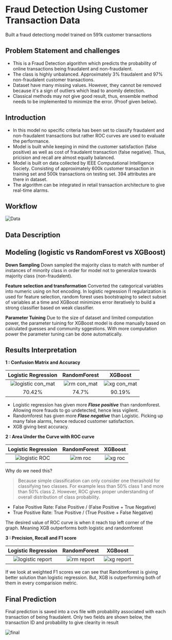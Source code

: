 # Fraud Detection Using Customer Transaction Data
Built a fraud detectiong model trained on 591k customer transactions

## Problem Statement and challenges
- This is a Fraud Detection algorithm which predicts the probability of online transactions being fraudalent and non-fraudalent.
- The class is highly unbalanced. Approximately 3% fraudalent and 97% non-fraudalent customer transactions.
- Dataset have many missing values. However, they cannot be removed because it's a sign of outliers which lead to anomily detection.
- Classical methods may not give good result, thus, ensemble method needs to be implemented to minimize the error. (Proof given below). 

## Introduction
- In this model no specific criteria has been set to classify fraudalent and non-fraudalent transactions but rather ROC curves are used to evaluate the performance.
- Model is built while keeping in mind the customer satisfaction (false positive) as well as cost of fraudalent transaction (false negative). Thus, pricision and recall are almost equally balanced.
- Model is built on data collected by IEEE Computational Intelligence Society. Consisting of approximately 600k customer transaction in training set and 500k transactions on testing set. 394 attributes are there in dataset. 
- The algorithm can be integrated in retail transaction architecture to give real-time alarms.
  
## Workflow

![Data](https://user-images.githubusercontent.com/32847030/65382701-eab09b00-dcd8-11e9-8b2a-bf08914504a6.jpg)


## Data Description


## Modeling (logistic vs RandomForest vs XGBoost)

**Down Sampling**
Down sampled the majority class to match with number of instances of minority class in order for model not to generalize towards majority class (non-fraudalent).

**Feature selection and transformation**
Converted the categorical variables into numeric using on hot encoding. In logistic regression l1 regularization is used for feature selection, random forest uses bootstraping to select subset of variables at a time and XGBoost minimizes error iteratively to build a strong classifier based on weak classifier. 

**Parameter Tuining**
Due to the size of dataset and limited computation power, the parameter tuining for XGBoost model is done manually based on calculated guesses and community sggestions. With more computation power the parameter tuning can be done automatically.   

## Results Interpretation
**1 : Confusion Matrix and Accuracy**

Logistic Regression                      | RandomForest                                 | XGBoost
:---------------------------------------:|:--------------------------------------------:|:---------------------------------------------:
![logistic con_mat](https://user-images.githubusercontent.com/32847030/65394133-b92ae480-dd57-11e9-9faf-459f19a4b439.JPG) | ![rm con_mat](https://user-images.githubusercontent.com/32847030/65394134-b92ae480-dd57-11e9-9127-724b1eda8159.JPG) | ![xg con_mat](https://user-images.githubusercontent.com/32847030/65394255-402c8c80-dd59-11e9-9cbc-7a288cfd04fc.JPG)
70.42% | 74.7% | 90.19%


- Logistic regression has given more ***Flase positive*** than randomforest. Allowing more frauds to go undetected, hence less vigilent.
- Randomforest has given more ***Flase negative*** than Logistic. Picking up many false alarms, hence reduced customer satisfaction.
- XGB giving best accuracy.
                         
              
              
              
**2 : Area Under the Curve with ROC curve**       

Logistic Regression                      | RandomForest                                 | XGBoost
:---------------------------------------:|:--------------------------------------------:|:---------------------------------------------:
![logistic ROC](https://user-images.githubusercontent.com/32847030/65394172-32c2d280-dd58-11e9-91b6-efea6251ff5b.JPG) | ![rm roc](https://user-images.githubusercontent.com/32847030/65394173-32c2d280-dd58-11e9-8cb0-a374add9b837.JPG) | ![xg roc](https://user-images.githubusercontent.com/32847030/65394260-4ae72180-dd59-11e9-9fd9-8b352924e132.JPG)

Why do we need this?
> Because simple classification can only consider one therashold for classifying two classes. For example less than 50% class 1 and more than 50% class 2. However, ROC gives proper understanding of overall distribution of class probability. 

- False Positive Rate: False Positive / (False Positive + True Negative) 
- True Positive Rate: True Positive / (True Positive + False Negative)

The desired value of ROC curve is when it reach top left corner of the graph. Meaning XGB outperforms both logistic and randomforest




**3 : Precision, Recall and F1 score**       

Logistic Regression                      | RandomForest                                 | XGBoost
:---------------------------------------:|:--------------------------------------------:|:---------------------------------------------:
![logistic report](https://user-images.githubusercontent.com/32847030/65394296-ed070980-dd59-11e9-9656-8533a1565c04.JPG) | ![rm report](https://user-images.githubusercontent.com/32847030/65394297-ed9fa000-dd59-11e9-8dc7-d149ab64d3fd.JPG) | ![xg report](https://user-images.githubusercontent.com/32847030/65394298-ed9fa000-dd59-11e9-8437-09d02ed47b0c.JPG)

If we look at weighted F1 scores we can see that Randomforest is giving better solution than logistic regression. But, XGB is outperforming both of them in every comparision metric.






## Final Prediction

Final prediction is saved into a cvs file with probability associated with each transaction of being fraudalent. Only two fields are shown below, the transaction ID and probability to give clearity in result

![final](https://user-images.githubusercontent.com/32847030/65394857-9e10a280-dd60-11e9-9113-67e7ce1ae40b.JPG)

